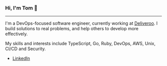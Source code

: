 ### Hi, I'm Tom 👋

-----

I'm a DevOps-focused software engineer, currently working at [Deliveroo](https://deliveroo.co.uk). I build solutions to real problems, and help others to develop more effectively.

My skills and interests include TypeScript, Go, Ruby, DevOps, AWS, Unix, CI/CD and Security.


 - [LinkedIn](https://www.linkedin.com/in/tom-daly-57b35b146/)
